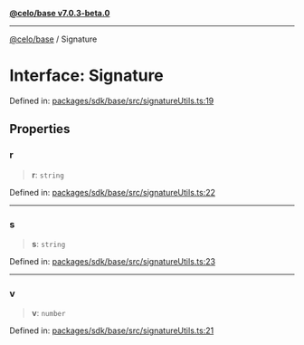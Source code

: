 [**@celo/base v7.0.3-beta.0**](../README.md)

***

[@celo/base](../README.md) / Signature

# Interface: Signature

Defined in: [packages/sdk/base/src/signatureUtils.ts:19](https://github.com/celo-org/developer-tooling/blob/master/packages/sdk/base/src/signatureUtils.ts#L19)

## Properties

### r

> **r**: `string`

Defined in: [packages/sdk/base/src/signatureUtils.ts:22](https://github.com/celo-org/developer-tooling/blob/master/packages/sdk/base/src/signatureUtils.ts#L22)

***

### s

> **s**: `string`

Defined in: [packages/sdk/base/src/signatureUtils.ts:23](https://github.com/celo-org/developer-tooling/blob/master/packages/sdk/base/src/signatureUtils.ts#L23)

***

### v

> **v**: `number`

Defined in: [packages/sdk/base/src/signatureUtils.ts:21](https://github.com/celo-org/developer-tooling/blob/master/packages/sdk/base/src/signatureUtils.ts#L21)
